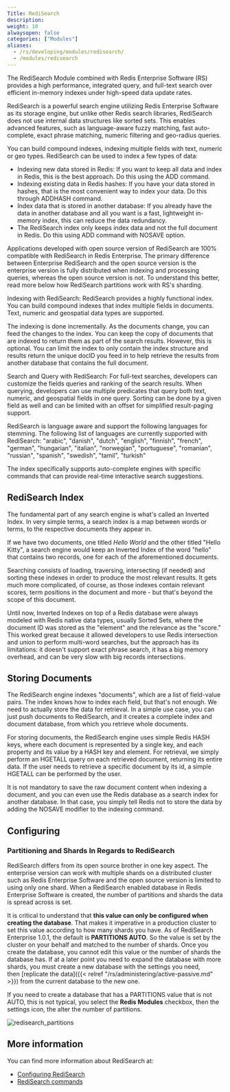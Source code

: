 ```yaml
---
Title: RediSearch
description:
weight: 10
alwaysopen: false
categories: ["Modules"]
aliases:
  - /rs/developing/modules/redisearch/
  - /modules/redisearch
---
```

The RediSearch Module combined with Redis Enterprise Software
(RS) provides a high performance, integrated query, and full-text search
over efficient in-memory indexes under high-speed data update rates.

RediSearch is a powerful search engine utilizing Redis Enterprise
Software as its storage engine, but unlike other Redis search libraries,
RediSearch does not use internal data structures like sorted sets. This
enables advanced features, such as language-aware fuzzy matching, fast
auto-complete, exact phrase matching, numeric filtering and geo-radius
queries.

You can build compound indexes, indexing multiple fields with text,
numeric or geo types. RediSearch can be used to index a few types of
data:

- Indexing new data stored in Redis: If you want to keep all data and
    index in Redis, this is the best approach. Do this using the ADD
    command.
- Indexing existing data in Redis hashes: If you have your data stored
    in hashes, that is the most convenient way to index your data. Do
    this through ADDHASH command.
- Index data that is stored in another database: If you already have
    the data in another database and all you want is a fast, lightweight
    in-memory index, this can reduce the data redundancy.
- The RediSearch index only keeps index data and not the full document
    in Redis. Do this using ADD command with NOSAVE option.

Applications developed with open source version of RediSearch are 100%
compatible with RediSearch in Redis Enterprise. The primary difference
between Enterprise RediSearch and the open source version is the
enterprise version is fully distributed when indexing and processing
queries, whereas the open source version is not. To understand this
better, read more below how RediSearch partitions work with RS's
sharding.

Indexing with RediSearch: RediSearch provides a highly functional index.
You can build compound indexes that index multiple fields in documents.
Text, numeric and geospatial data types are supported.

The indexing is done incrementally. As the documents change, you can
feed the changes to the index. You can keep the copy of documents that
are indexed to return them as part of the search results. However, this
is optional. You can limit the index to only contain the index structure
and results return the unique docID you feed in to help retrieve the
results from another database that contains the full document.

Search and Query with RediSearch: For full-text searches, developers can
customize the fields queries and ranking of the search results. When
querying, developers can use multiple predicates that query both text,
numeric, and geospatial fields in one query. Sorting can be done by a
given field as well and can be limited with an offset for simplified
result-paging support.

RediSearch is language aware and support the following languages for
stemming. The following list of languages are currently supported with
RediSearch: "arabic", "danish", "dutch", "english", "finnish", "french",
"german", "hungarian", "italian", "norwegian", "portuguese", "romanian",
"russian", "spanish", "swedish", "tamil", "turkish"

The index specifically supports auto-complete engines with specific
commands that can provide real-time interactive search suggestions.

## RediSearch Index

The fundamental part of any search engine is what's called an Inverted
Index. In very simple terms, a search index is a map between words or
terms, to the respective documents they appear in.

If we have two documents, one titled _Hello World_ and the other titled
"Hello Kitty", a search engine would keep an Inverted Index of the word
"hello" that contains two records, one for each of the aforementioned
documents.

Searching consists of loading, traversing, intersecting (if needed) and
sorting these indexes in order to produce the most relevant results. It
gets much more complicated, of course, as those indexes contain relevant
scores, term positions in the document and more - but that's beyond the
scope of this document.

Until now, Inverted Indexes on top of a Redis database were always
modeled with Redis native data types, usually Sorted Sets, where the
document ID was stored as the "element" and the relevance as the
"score." This worked great because it allowed developers to use Redis
intersection and union to perform multi-word searches, but the approach
has its limitations: it doesn't support exact phrase search, it has a
big memory overhead, and can be very slow with big records
intersections.

## Storing Documents

The RediSearch engine indexes "documents", which are a list of
field-value pairs. The index knows how to index each field, but that's
not enough. We need to actually store the data for retrieval. In a
simple use case, you can just push documents to RediSearch, and it
creates a complete index and document database, from which you retrieve
whole documents.

For storing documents, the RediSearch engine uses simple Redis HASH
keys, where each document is represented by a single key, and each
property and its value by a HASH key and element. For retrieval, we
simply perform an HGETALL query on each retrieved document, returning
its entire data. If the user needs to retrieve a specific document by
its id, a simple HGETALL can be performed by the user.

It is not mandatory to save the raw document content when indexing a
document, and you can even use the Redis database as a search index for
another database. In that case, you simply tell Redis not to store the
data by adding the NOSAVE modifier to the indexing command.

## Configuring

### Partitioning and Shards In Regards to RediSearch

RediSearch differs from its open source brother in one key
aspect. The enterprise version can work with multiple shards on a
distributed cluster such as Redis Enterprise Software and the open
source version is limited to using only one shard. When a RediSearch
enabled database in Redis Enterprise Software is created, the number of
partitions and shards the data is spread across is set.

It is critical to understand that **this value can only be configured
when creating the database**. That makes it imperative in a production
cluster to set this value according to how many shards you have. As
of RediSearch Enterprise 1.0.1, the default is **PARTITIONS AUTO**. So
the value is set by the cluster on your behalf and matched to the
number of shards. Once you create the database, you cannot
edit this value or the number of shards the database has. If at a later
point you need to expand the database with more shards, you must create
a new database with the settings you need, then [replicate the
data]({{< relref "/rs/administering/active-passive.md" >}})
from the current database to the new one.

If you need to create a database that has a PARTITIONS value that is not
AUTO, this is not typical, you select the **Redis Modules** checkbox,
then the settings icon, the alter the number of partitions.

![redisearch_partitions](/images/rs/redisearch_partitions.png?width=700&height=119)

## More information

You can find more information about RediSearch at:

- [Configuring RediSearch](http://redisearch.io/Configuring/)
- [RediSearch commands](http://redisearch.io/)
